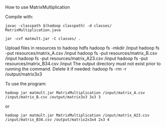How to use MatrixMultiplication

Compile with:

``javac -classpath $(hadoop classpath) -d classes/ MatrixMultiplication.java``

``jar -cvf matmult.jar -C classes/ .``

Upload files in resources to hadoop hdfs
hadoop fs -mkdir /input
hadoop fs -put resources/matrix_A.csv /input
hadoop fs -put resources/matrix_B.csv /input
hadoop fs -put resources/matrix_A23.csv /input
hadoop fs -put resources/matrix_B34.csv /input
The output directory must not exist prior to running the command. Delete it if needed:
hadoop fs -rm -r /output/matrix3x3

To use the program:

``hadoop jar matmult.jar MatrixMultiplication /input/matrix_A.csv /input/matrix_B.csv /output/matrix3x3 3x3 3``

or

``hadoop jar matmult.jar MatrixMultiplication /input/matrix_A23.csv /input/matrix_B34.csv /output/matrix2x3x4 2x3 4``


